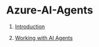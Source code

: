 # Azure-AI-Agents

1. [Introduction](./Docs/Introduction.md)

2. [Working with AI Agents](./Docs/Working-with-AI-agents.md)
